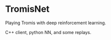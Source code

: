 # TromisNet

Playing Tromis with deep reinforcement learning.

C++ client, python NN, and some replays.
